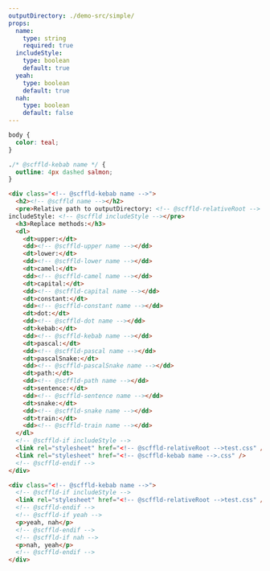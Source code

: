 ```yaml
---
outputDirectory: ./demo-src/simple/
props:
  name:
    type: string
    required: true
  includeStyle:
    type: boolean
    default: true
  yeah:
    type: boolean
    default: true
  nah:
    type: boolean
    default: false
---
```


```scss { filename: 'test.css', condition: includeStyle }
body {
  color: teal;
}
```

```scss { filename: '${ @scffld-pascal name }/${ @scffld-kebab name }.css', condition: includeStyle }
./* @scffld-kebab name */ {
  outline: 4px dashed salmon;
}
```

```html { filename: '${ @scffld-pascal name }/${ @scffld-kebab name }-replace.html' }
<div class="<!-- @scffld-kebab name -->">
  <h2><!-- @scffld name --></h2>
  <pre>Relative path to outputDirectory: <!-- @scffld-relativeRoot -->
includeStyle: <!-- @scffld includeStyle --></pre>
  <h3>Replace methods:</h3>
  <dl>
    <dt>upper:</dt>
    <dd><!-- @scffld-upper name --></dd>
    <dt>lower:</dt>
    <dd><!-- @scffld-lower name --></dd>
    <dt>camel:</dt>
    <dd><!-- @scffld-camel name --></dd>
    <dt>capital:</dt>
    <dd><!-- @scffld-capital name --></dd>
    <dt>constant:</dt>
    <dd><!-- @scffld-constant name --></dd>
    <dt>dot:</dt>
    <dd><!-- @scffld-dot name --></dd>
    <dt>kebab:</dt>
    <dd><!-- @scffld-kebab name --></dd>
    <dt>pascal:</dt>
    <dd><!-- @scffld-pascal name --></dd>
    <dt>pascalSnake:</dt>
    <dd><!-- @scffld-pascalSnake name --></dd>
    <dt>path:</dt>
    <dd><!-- @scffld-path name --></dd>
    <dt>sentence:</dt>
    <dd><!-- @scffld-sentence name --></dd>
    <dt>snake:</dt>
    <dd><!-- @scffld-snake name --></dd>
    <dt>train:</dt>
    <dd><!-- @scffld-train name --></dd>
  </dl>
  <!-- @scffld-if includeStyle -->
  <link rel="stylesheet" href="<!-- @scffld-relativeRoot -->test.css" />
  <link rel="stylesheet" href="<!-- @scffld-kebab name -->.css" />
  <!-- @scffld-endif -->
</div>
```

```html { filename: '${ @scffld-pascal name }/${ @scffld-kebab name }-conditionals.html' }
<div class="<!-- @scffld-kebab name -->">
  <!-- @scffld-if includeStyle -->
  <link rel="stylesheet" href="<!-- @scffld-relativeRoot -->test.css" />
  <!-- @scffld-endif -->
  <!-- @scffld-if yeah -->
  <p>yeah, nah</p>
  <!-- @scffld-endif -->
  <!-- @scffld-if nah -->
  <p>nah, yeah</p>
  <!-- @scffld-endif -->
</div>
```
